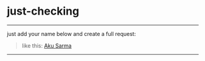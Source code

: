 # just-checking
- - -
just add your name below and create a full request:
> like this: [Aku Sarma](https://github.com/AkuSarma)
- - -
